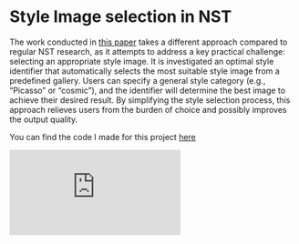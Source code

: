 # Style Image selection in NST
The work conducted in [this paper](https://github.com/ANDREAaNAPPI/An-Approach-to-Style-Image-Selection-in-Neural-Style-Transfer/blob/main/Optimal_style_image_selection_in_Neural_Style_Transfer.pdf) takes a different approach compared to regular NST research, as it attempts to address a key practical challenge: selecting an appropriate style image.
It is investigated an optimal style identifier that automatically selects the most suitable style image from a predefined gallery.
Users can specify a general style category (e.g., “Picasso” or “cosmic”), and the identifier will determine the best image to achieve their desired result. 
By simplifying the style selection process, this approach relieves users from the burden of choice and possibly improves the output quality.

You can find the code I made for this project [here](https://github.com/ANDREAaNAPPI/An-Approach-to-Style-Image-Selection-in-Neural-Style-Transfer/blob/main/Style_transfer.py)

![image](https://github.com/ANDREAaNAPPI/An-Approach-to-Style-Image-Selection-in-Neural-Style-Transfer/blob/main/Presentation%20Poster.pdf)
